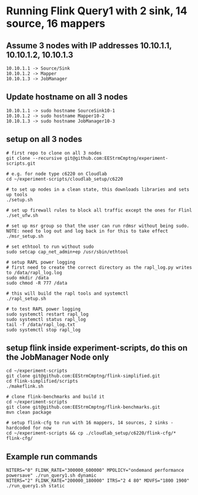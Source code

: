 # Running Flink Query1 with 2 sink, 14 source, 16 mappers

## Assume 3 nodes with IP addresses 10.10.1.1, 10.10.1.2, 10.10.1.3
```
10.10.1.1 -> Source/Sink
10.10.1.2 -> Mapper
10.10.1.3 -> JobManager
```

## Update hostname on all 3 nodes
```
10.10.1.1 -> sudo hostname SourceSink10-1
10.10.1.2 -> sudo hostname Mapper10-2
10.10.1.3 -> sudo hostname JobManager10-3
```

## setup on all 3 nodes
```
# first repo to clone on all 3 nodes
git clone --recursive git@github.com:EEStrmCmptng/experiment-scripts.git

# e.g. for node type c6220 on Cloudlab
cd ~/experiment-scripts/cloudlab_setup/c6220

# to set up nodes in a clean state, this downloads libraries and sets up tools
./setup.sh

# set up firewall rules to block all traffic except the ones for Flinl
./set_ufw.sh

# set up msr group so that the user can run rdmsr without being sudo. NOTE: need to log out and log back in for this to take effect
./msr_setup.sh

# set ethtool to run without sudo
sudo setcap cap_net_admin+ep /usr/sbin/ethtool

# setup RAPL power logging
# first need to create the correct directory as the rapl_log.py writes to /data/rapl_log.log
sudo mkdir /data
sudo chmod -R 777 /data

# this will build the rapl tools and systemctl
./rapl_setup.sh

# to test RAPL power logging
sudo systemctl restart rapl_log
sudo systemctl status rapl_log
tail -f /data/rapl_log.txt
sudo systemctl stop rapl_log
```

## setup flink inside experiment-scripts, do this on the JobManager Node only
```
cd ~/experiment-scripts
git clone git@github.com:EEStrmCmptng/flink-simplified.git
cd flink-simplified/scripts
./makeflink.sh

# clone flink-benchmarks and build it
cd ~/experiment-scripts
git clone git@github.com:EEStrmCmptng/flink-benchmarks.git
mvn clean package

# setup flink-cfg to run with 16 mappers, 14 sources, 2 sinks - hardcoded for now
cd ~/experiment-scripts && cp ./cloudlab_setup/c6220/flink-cfg/* flink-cfg/
```

## Example run commands
```
NITERS="0" FLINK_RATE="300000_600000" MPOLICY="ondemand performance powersave" ./run_query1.sh dynamic
NITERS="2" FLINK_RATE="200000_180000" ITRS="2 4 80" MDVFS="1800 1900" ./run_query1.sh static
```
